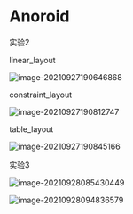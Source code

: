 # Anoroid

实验2

linear_layout

![image-20210927190646868](D:\AndroidApp\README.assets\image-20210927190646868.png)

constraint_layout

![image-20210927190812747](D:\AndroidApp\README.assets\image-20210927190812747-16339405109762.png)

table_layout

![image-20210927190845166](D:\AndroidApp\README.assets\image-20210927190845166.png)

实验3

![image-20210928085430449](D:\AndroidApp\README.assets\image-20210928085430449.png)

![image-20210928094836579](D:\AndroidApp\README.assets\image-20210928094836579.png)



